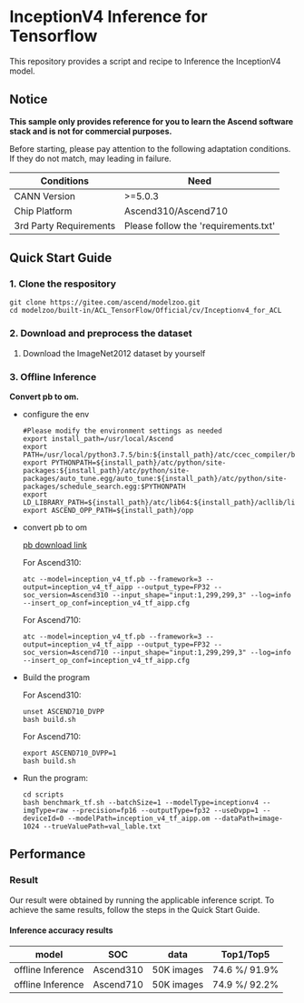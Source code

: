 

# InceptionV4 Inference for Tensorflow 

This repository provides a script and recipe to Inference the InceptionV4 model.

## Notice
**This sample only provides reference for you to learn the Ascend software stack and is not for commercial purposes.**

Before starting, please pay attention to the following adaptation conditions. If they do not match, may leading in failure.

| Conditions | Need |
| --- | --- |
| CANN Version | >=5.0.3 |
| Chip Platform| Ascend310/Ascend710 |
| 3rd Party Requirements| Please follow the 'requirements.txt' |

## Quick Start Guide

### 1. Clone the respository

```shell
git clone https://gitee.com/ascend/modelzoo.git
cd modelzoo/built-in/ACL_TensorFlow/Official/cv/Inceptionv4_for_ACL
```

### 2. Download and preprocess the dataset

1. Download the ImageNet2012 dataset by yourself

 

### 3. Offline Inference

**Convert pb to om.**

- configure the env

  ```
  #Please modify the environment settings as needed
  export install_path=/usr/local/Ascend
  export PATH=/usr/local/python3.7.5/bin:${install_path}/atc/ccec_compiler/bin:${install_path}/atc/bin:$PATH
  export PYTHONPATH=${install_path}/atc/python/site-packages:${install_path}/atc/python/site-packages/auto_tune.egg/auto_tune:${install_path}/atc/python/site-packages/schedule_search.egg:$PYTHONPATH
  export LD_LIBRARY_PATH=${install_path}/atc/lib64:${install_path}/acllib/lib64:$LD_LIBRARY_PATH
  export ASCEND_OPP_PATH=${install_path}/opp
  ```

- convert pb to om

  [pb download link](https://modelzoo-train-atc.obs.cn-north-4.myhuaweicloud.com/003_Atc_Models/modelzoo/Official/cv/Inceptionv4_for_ACL.zip)

  For Ascend310:
  ```
  atc --model=inception_v4_tf.pb --framework=3 --output=inception_v4_tf_aipp --output_type=FP32 --soc_version=Ascend310 --input_shape="input:1,299,299,3" --log=info --insert_op_conf=inception_v4_tf_aipp.cfg
  ```
  For Ascend710:
  ```
  atc --model=inception_v4_tf.pb --framework=3 --output=inception_v4_tf_aipp --output_type=FP32 --soc_version=Ascend710 --input_shape="input:1,299,299,3" --log=info --insert_op_conf=inception_v4_tf_aipp.cfg
  ```

- Build the program

  For Ascend310:
  ```
  unset ASCEND710_DVPP
  bash build.sh
  ```
  For Ascend710:
  ```
  export ASCEND710_DVPP=1
  bash build.sh
  ```
  
- Run the program:

  ```
  cd scripts
  bash benchmark_tf.sh --batchSize=1 --modelType=inceptionv4 --imgType=raw --precision=fp16 --outputType=fp32 --useDvpp=1 --deviceId=0 --modelPath=inception_v4_tf_aipp.om --dataPath=image-1024 --trueValuePath=val_lable.txt
  ```

## Performance

### Result

Our result were obtained by running the applicable inference script. To achieve the same results, follow the steps in the Quick Start Guide.

#### Inference accuracy results

|       model     |  SOC  | **data**  |    Top1/Top5    |
| :---------------:|:-------:|:-------: | :-------------: |
| offline Inference| Ascend310     | 50K images | 74.6 %/ 91.9% |
| offline Inference| Ascend710     | 50K images | 74.9 %/ 92.2% |

